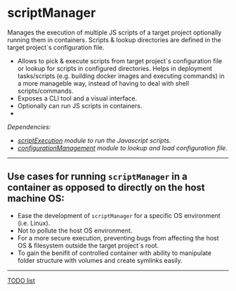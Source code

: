 # scriptManager
Manages the execution of multiple JS scripts of a target project optionally running them in containers.  Scripts & lookup directories are defined in the target project`s configuration file.
- Allows to pick & execute scripts from target project`s configuration file or lookup for scripts in configured directories. Helps in deployment tasks/scripts (e.g. building docker images and executing commands) in a more manageble way, instead of having to deal with shell scripts/commands.
- Exposes a CLI tool and a visual interface.
- Optionally can run JS scripts in containers.
- 

_Dependencies:_
- _[scriptExecution](https://github.com/AppScriptIO/scriptExecution) module to run the Javascript scripts._
- _[configurationManagement](https://github.com/AppScriptIO/configurationManagement) module to lookup and load configuration file._
____

## Use cases for running `scriptManager` in a container as opposed to directly on the host machine OS: 
- Ease the development of `scriptManager` for a specific OS environment (i.e. Linux).
- Not to pollute the host OS environment.
- For a more secure execution, preventing bugs from affecting the host OS & filesystem outside the target project`s root.
- To gain the benifit of controlled container with ability to manipulate folder structure with volumes and create symlinks easily. 

___ 

[TODO list](/documentation/TODO.md)